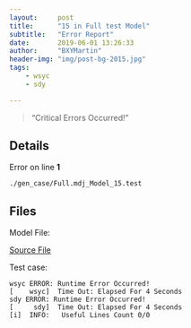 ```yaml
---
layout:     post
title:      "15 in Full test Model"
subtitle:   "Error Report"
date:       2019-06-01 13:26:33
author:     "BXYMartin"
header-img: "img/post-bg-2015.jpg"
tags:
    - wsyc
    - sdy

---
```


> “Critical Errors Occurred!”


## Details

Error on line **1**

```
./gen_case/Full.mdj_Model_15.test
```

## Files

Model File:

[Source File](https://github.com/BXYMartin/OO-Public/blob/master/test_mdj/Full.mdj)

Test case:

```
wsyc ERROR: Runtime Error Occurred!
[    wsyc]  Time Out: Elapsed For 4 Seconds
sdy ERROR: Runtime Error Occurred!
[     sdy]  Time Out: Elapsed For 4 Seconds
[i]  INFO:	 Useful Lines Count 0/0
```


